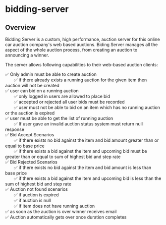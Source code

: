 # bidding-server

## Overview

Bidding Server is a custom, high performance, auction server for this online car auction company's web based auctions.
Biding Server manages all the aspect of the whole auction process, from creating an auction to announcing a winner.

The server allows following capabilities to their web-based auction clients:

✅ Only admin must be able to create auction <br />
&ensp;&ensp;&ensp;&ensp;✅ if there already exists a running auction for the given item then auction will not be created<br />
✅ user can bid on a running auction<br />
&ensp;&ensp;&ensp;&ensp;✅ only logged in users are allowed to place bid<br />
&ensp;&ensp;&ensp;&ensp;✅ accepted or rejected all user bids must be recorded <br />
&ensp;&ensp;&ensp;&ensp;✅ user must not be able to bid on an item which has no running auction or the auction is expired<br />
✅ user must be able to get the list of running auction<br />
&ensp;&ensp;&ensp;&ensp;✅ If user gave an invalid auction status system must return null response<br />
✅ Bid Accept Scenarios<br />
&ensp;&ensp;&ensp;&ensp;✅ if there exists no bid against the item and bid amount greater than or equal to base price<br />
&ensp;&ensp;&ensp;&ensp;✅ if there exists a bid against the item and upcoming bid must be greater than or equal to sum of highest bid and step rate<br />
✅ Bid Rejected Scenarios<br />
&ensp;&ensp;&ensp;&ensp;✅ if there exists no bid against the item and bid amount is less than base price<br />
&ensp;&ensp;&ensp;&ensp;✅ if there exists a bid against the item and upcoming bid is less than the sum of highest bid and step rate<br />
✅ Auction not found scenarios<br />
&ensp;&ensp;&ensp;&ensp;✅ if auction is expired<br />
&ensp;&ensp;&ensp;&ensp;✅ if auction is null<br />
&ensp;&ensp;&ensp;&ensp;✅ if item does not have running auction<br />
✅ as soon as the auction is over winner receives email<br />
✅ Auction automatically gets over once duration completes<br />

